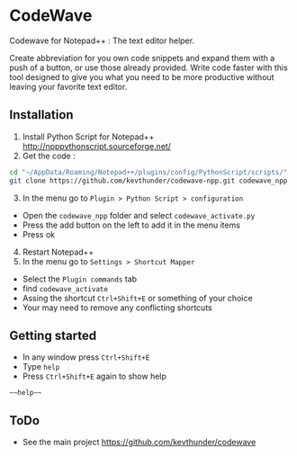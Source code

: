 # CodeWave

Codewave for Notepad++ : The text editor helper.

Create abbreviation for you own code snippets and expand them with a push of a button, or use those already provided. Write code faster with this tool designed to give you what you need to be more productive without leaving your favorite text editor.

## Installation

1. Install Python Script for Notepad++ http://npppythonscript.sourceforge.net/
2. Get the code :
```sh
cd "~/AppData/Roaming/Notepad++/plugins/config/PythonScript/scripts/"
git clone https://github.com/kevthunder/codewave-npp.git codewave_npp
```
3. In the menu go to ```Plugin > Python Script > configuration```
  * Open the ```codewave_npp``` folder and select ```codewave_activate.py```
  * Press the add button on the left to add it in the menu items
  * Press ok
4. Restart Notepad++
5. In the menu go to ```Settings > Shortcut Mapper```
  * Select the ```Plugin commands``` tab
  * find ```codewave_activate```
  * Assing the shortcut ```Ctrl+Shift+E``` or something of your choice
  * Your may need to remove any conflicting shortcuts

## Getting started

* In any window press ```Ctrl+Shift+E``` 
* Type ```help``` 
* Press ```Ctrl+Shift+E``` again to show help

```
~~help~~
```

## ToDo

* See the main project https://github.com/kevthunder/codewave